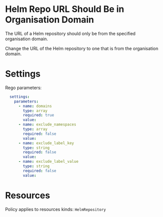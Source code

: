 # Helm Repo URL Should Be in Organisation Domain

The URL of a Helm repository should only be from the specified organisation domain.

Change the URL of the Helm repository to one that is from the organisation domain.

# Settings

Rego parameters:
```yaml
  settings:
    parameters:
      - name: domains
        type: array
        required: true
        value:
      - name: exclude_namespaces
        type: array
        required: false
        value:
      - name: exclude_label_key
        type: string
        required: false
        value:
      - name: exclude_label_value
        type: string
        required: false
        value:
```

# Resources
Policy applies to resources kinds:
`HelmRepository`
